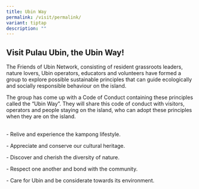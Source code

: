 ```yaml
---
title: Ubin Way
permalink: /visit/permalink/
variant: tiptap
description: ""
---
```

<h2><strong>Visit Pulau Ubin, the Ubin Way!</strong></h2><p>The Friends of Ubin Network, consisting of resident grassroots leaders, nature lovers, Ubin operators, educators and volunteers have formed a group to explore possible sustainable principles that can guide ecologically and socially responsible behaviour on the island.</p><p>The group has come up with a Code of Conduct containing these principles called the “Ubin Way”. They will share this code of conduct with visitors, operators and people staying on the island, who can adopt these principles when they are on the island.</p><p><br>- Relive and experience the kampong lifestyle.&nbsp;</p><p>- Appreciate and conserve our cultural heritage.</p><p>- Discover and cherish the diversity of nature.</p><p>- Respect one another and bond with the community.</p><p>- Care for Ubin and be considerate towards its environment.</p>